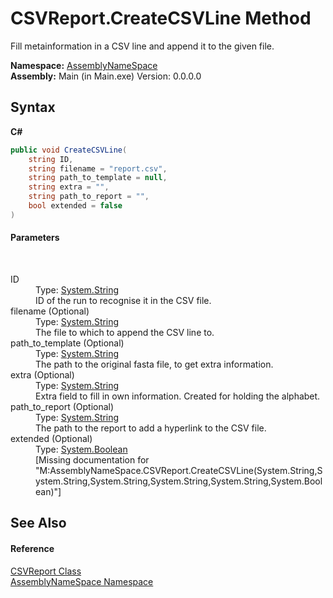 # CSVReport.CreateCSVLine Method 
 

Fill metainformation in a CSV line and append it to the given file.

**Namespace:**&nbsp;<a href="6bcc80ef-5cfd-db5f-1eb2-7297d1c16397">AssemblyNameSpace</a><br />**Assembly:**&nbsp;Main (in Main.exe) Version: 0.0.0.0

## Syntax

**C#**<br />
``` C#
public void CreateCSVLine(
	string ID,
	string filename = "report.csv",
	string path_to_template = null,
	string extra = "",
	string path_to_report = "",
	bool extended = false
)
```


#### Parameters
&nbsp;<dl><dt>ID</dt><dd>Type: <a href="http://msdn2.microsoft.com/en-us/library/s1wwdcbf" target="_blank">System.String</a><br />ID of the run to recognise it in the CSV file.</dd><dt>filename (Optional)</dt><dd>Type: <a href="http://msdn2.microsoft.com/en-us/library/s1wwdcbf" target="_blank">System.String</a><br />The file to which to append the CSV line to.</dd><dt>path_to_template (Optional)</dt><dd>Type: <a href="http://msdn2.microsoft.com/en-us/library/s1wwdcbf" target="_blank">System.String</a><br />The path to the original fasta file, to get extra information.</dd><dt>extra (Optional)</dt><dd>Type: <a href="http://msdn2.microsoft.com/en-us/library/s1wwdcbf" target="_blank">System.String</a><br />Extra field to fill in own information. Created for holding the alphabet.</dd><dt>path_to_report (Optional)</dt><dd>Type: <a href="http://msdn2.microsoft.com/en-us/library/s1wwdcbf" target="_blank">System.String</a><br />The path to the report to add a hyperlink to the CSV file.</dd><dt>extended (Optional)</dt><dd>Type: <a href="http://msdn2.microsoft.com/en-us/library/a28wyd50" target="_blank">System.Boolean</a><br />\[Missing <param name="extended"/> documentation for "M:AssemblyNameSpace.CSVReport.CreateCSVLine(System.String,System.String,System.String,System.String,System.String,System.Boolean)"\]</dd></dl>

## See Also


#### Reference
<a href="3a513cab-e9f4-46d5-d431-70252288f2ad">CSVReport Class</a><br /><a href="6bcc80ef-5cfd-db5f-1eb2-7297d1c16397">AssemblyNameSpace Namespace</a><br />